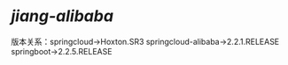 # _jiang-alibaba_
版本关系：springcloud->Hoxton.SR3
        springcloud-alibaba->2.2.1.RELEASE
        springboot->2.2.5.RELEASE